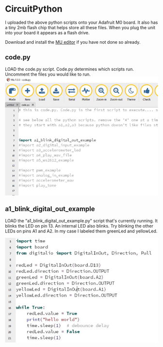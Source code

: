 # CircuitPython

I uploaded the above python scripts onto your Adafruit M0 board.  It also has a tiny 2mb flash chip that helps store all these files. When you plug the unit into your board it appears as a flash drive.

Download and install the [MU editor](https://learn.adafruit.com/welcome-to-circuitpython/installing-mu-editor) if you have not done so already.

## code.py
LOAD the code.py script. Code.py determines which scripts run. Uncomment the files you would like to run.
![](https://github.com/hydronics2/Circuitpython_February_2019/blob/master/programming/pics/code.py.jpg)


## a1_blink_digital_out_example
LOAD the "a1_blink_digital_out_example.py" script that's currently running. It blinks the LED on pin 13. An internal LED also blinks. Try blinking the other LEDs on pins A1 and A2. In my case I labeled them greenLed and yellowLed.

![](https://github.com/hydronics2/Circuitpython_February_2019/blob/master/programming/pics/a1_blink.JPG)


